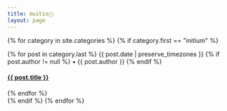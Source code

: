 ```yaml
---
title: muitinⒾ
layout: page
---
```

{% for category in site.categories %}
  {% if category.first == "initium" %}
  <div>
    {% for post in category.last %}
    <span class="postdate">{{ post.date | preserve_timezones }}</span>
    {% if post.author != null %} • <span class="author">{{ post.author }}</span> {% endif %}
    <h4><a href="{{ site.url }}{{ site.baseurl }}{{ post.url }}">{{ post.title }}</a></h4>
    {% endfor %}
  </div>
  {% endif %}
{% endfor %}

